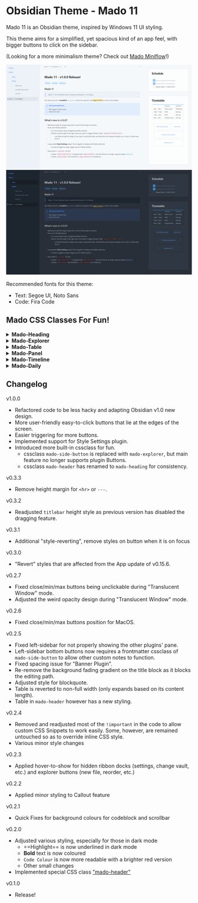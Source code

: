 # Obsidian Theme - Mado 11
 
Mado 11 is an Obsidian theme, inspired by Windows 11 UI styling.

This theme aims for a simplified, yet spacious kind of an app feel, with bigger buttons to click on the sidebar.

(Looking for a more minimalism theme? Check out [Mado Miniflow](https://github.com/hydescarf/Obsidian-Theme-Mado-Miniflow)!)

![](img/light-theme.png)
![](img/dark-theme.png)

Recommended fonts for this theme:
- Text: Segoe UI, Noto Sans
- Code: Fira Code


## Mado CSS Classes For Fun!
<details>
<summary><b>Mado-Heading</b></summary>

![](img/mado-heading.png)

```
cssclass: mado-heading
```
Transforming your normal note into more bulky block button design!

</details>
<details>
<summary><b>Mado-Explorer</b></summary>

![](img/mado-explorer.png)

```
cssclass: mado-explorer
```

When placed onto the sidebar, it will become exactly like how File Explorer would look like. A.k.a. pseudo-File Explorer!
There are rules for this to work:

```
1. You may only use <a>(link), <h1>(h1 heading) and <li>(list) in the note.
2. <a> will act as first level file title.
3. <h1> will act as first level folder title.
4. <li> will act as first level folder's children, where its contents should fill with just <a>, and itself should be placed below <h1>.
5. Second level folder, or nested <li>, is not possible.
6. For <h1> to be foldable, you have to enable the foldable option in the settings.

```

Example:

```
[[File 1]]
[[File 2]]
# Folder 1
- [[Listed File 1]]
- [[Listed File 2]]
[[File 3]]
```

</details>
<details>
<summary><b>Mado-Table</b></summary>

![](img/mado-table.png)

```
cssclass: mado-table
```

Turns your normal-looking table into a fancy spacious one! With more options provided for you to tweak the like of it.
Example:

```
cssclass: mado-table (special styling)
cssclass: mado-table-XXX (special styling with XXX being the options)
cssclass: mado-table-XXX, mado-table-XXX (special styling with multiple options)
```

```
Options:
mado-table-auto (auto-widen table size by its contents and center it)
mado-table-normal (no special styling, include this if you wish to use other options without special styling)

mado-table-stripe, mado-table-border (stripe/border design)
mado-table-left, mado-table-right, mado-table-top, mado-table-bottom (define table-header position)
mado-table-topless (remove table-header position on the top)
```

</details>
<details>
<summary><b>Mado-Panel</b></summary>

![](img/mado-panel.png)

```
cssclass: mado-panel
```

Turns your lists into panels! More fancy way to look and click. Also comes with options to tweak.
Example:

```
cssclass: mado-panel (transform all lists into panels)
cssclass: mado-panel-XXX (XXX being the options)
cssclass: mado-panel-XXX, mado-panel-XXX (including more options, in this case, only `auto` is available as an extra)

Options:
mado-panel-list (long and thin size, lists can be nested)
mado-panel-small, mado-panel-medium, mado-panel-large, mado-panel-long, mado-panel-short (define fixed-size, lists cannot be nested)
mado-panel-auto (maintain the minimum fixed-size of above, while auto-widen based on its contents, not applicable to mado-panel-list)
```

Rule:

```
1. Only <li>(list) will turned into panel.
2. The list can consist of <a>(link) or "[]"(Checkbox), or plain text.
3. Nested list is not available except for `mado-panel-list`.
```
Callout version is also available if you need only one part of the list to become panel.
Options in callout version can be chained directly.
Example:

```
> [!mado-panel-small-auto]
> - Listing
```

</details>
<details>
<summary><b>Mado-Timeline</b></summary>

![](img/mado-timeline.png)

```
cssclass: mado-timeline
```

Centers all of your element in the note! Not only that, using `<h1>` will form a huge space above it, while using `<h2>` will form a separator (a vertical `<hr>` or `---`) above it.

</details>
<details>
<summary><b>Mado-Daily</b></summary>

```
cssclass: mado-daily
```

![](img/mado-daily.png)

Feel like logging into a game to turn in for daily bonus? Well, now you can with this manual-stamp daily!
You can set the reward for every 2nd and 5th day, and then start filling in with any value or emoji in the empty cells. The reward will mark as checked when the previous cell is filled in.
Also, adding in another cssclass `mado-table` will give it a better looking, optional of course!

</details>


## Changelog  

v1.0.0
- Refactored code to be less hacky and adapting Obsidian v1.0 new design.
- More user-friendly easy-to-click buttons that lie at the edges of the screen. 
- Easier triggering for more buttons.
- Implemented support for Style Settings plugin.
- Introduced more built-in cssclass for fun.
  - cssclass `mado-side-button` is replaced with `mado-explorer`, but main feature no longer supports plugin Buttons.
  - cssclass `mado-header` has renamed to `mado-heading` for consistency.

v0.3.3
- Remove height margin for `<hr>` or `---`.

v0.3.2
- Readjusted `titlebar` height style as previous version has disabled the dragging feature.

v0.3.1
- Additional "style-reverting", remove styles on button when it is on focus

v0.3.0
- "Revert" styles that are affected from the App update of v0.15.6.

v0.2.7
- Fixed close/min/max buttons being unclickable during "Translucent Window" mode.
- Adjusted the weird opacity design during "Translucent Window" mode.

v0.2.6
- Fixed close/min/max buttons position for MacOS.

v0.2.5
- Fixed left-sidebar for not properly showing the other plugins' pane.
- Left-sidebar bottom buttons now requires a frontmatter cssclass of `mado-side-button` to allow other custom notes to function.
- Fixed spacing issue for "Banner Plugin".
- Re-remove the background fading gradient on the title block as it blocks the editing path.
- Adjusted style for blockquote.
- Table is reverted to non-full width (only expands based on its content length).
- Table in `mado-header` however has a new styling.

v0.2.4
- Removed and readjusted most of the `!important` in the code to allow custom CSS Snippets to work easily. Some, however, are remained untouched so as to override inline CSS style.
- Various minor style changes

v0.2.3
- Applied hover-to-show for hidden ribbon docks (settings, change vault, etc.) and explorer buttons (new file, reorder, etc.)

v0.2.2
- Applied minor styling to Callout feature

v0.2.1
- Quick Fixes for background colours for codeblock and scrollbar

v0.2.0
- Adjusted various styling, especially for those in dark mode
  - ==Highlight== is now underlined in dark mode
  - **Bold** text is now coloured
  - `Code Colour` is now more readable with a brighter red version
  - Other small changes
- Implemented special CSS class ["mado-header"](#Special-class-mado-header)

v0.1.0
- Release!